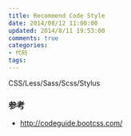 ```yaml
---
title: Recommend Code Style
date: 2014/08/12 11:00:00
updated: 2014/8/11 19:53:00
comments: true
categories:
- 代码
tags:
---
```


CSS/Less/Sass/Scss/Stylus

### 参考
- http://codeguide.bootcss.com/
